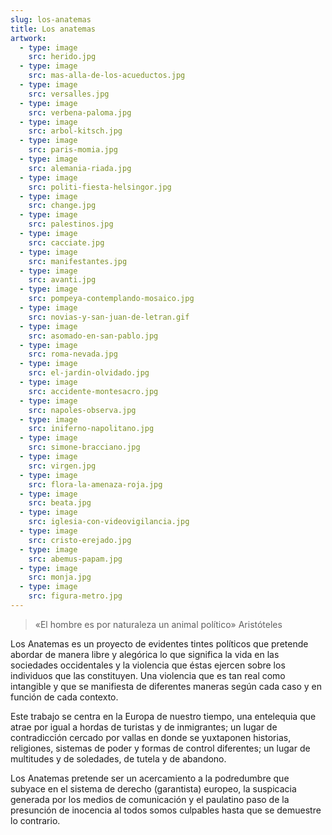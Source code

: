 ```yaml
---
slug: los-anatemas
title: Los anatemas
artwork:
  - type: image
    src: herido.jpg
  - type: image
    src: mas-alla-de-los-acueductos.jpg
  - type: image
    src: versalles.jpg
  - type: image
    src: verbena-paloma.jpg
  - type: image
    src: arbol-kitsch.jpg
  - type: image
    src: paris-momia.jpg
  - type: image
    src: alemania-riada.jpg
  - type: image
    src: politi-fiesta-helsingor.jpg
  - type: image
    src: change.jpg
  - type: image
    src: palestinos.jpg
  - type: image
    src: cacciate.jpg
  - type: image
    src: manifestantes.jpg
  - type: image
    src: avanti.jpg
  - type: image
    src: pompeya-contemplando-mosaico.jpg
  - type: image
    src: novias-y-san-juan-de-letran.gif
  - type: image
    src: asomado-en-san-pablo.jpg
  - type: image
    src: roma-nevada.jpg
  - type: image
    src: el-jardin-olvidado.jpg
  - type: image
    src: accidente-montesacro.jpg
  - type: image
    src: napoles-observa.jpg
  - type: image
    src: iniferno-napolitano.jpg
  - type: image
    src: simone-bracciano.jpg
  - type: image
    src: virgen.jpg
  - type: image
    src: flora-la-amenaza-roja.jpg
  - type: image
    src: beata.jpg
  - type: image
    src: iglesia-con-videovigilancia.jpg
  - type: image
    src: cristo-erejado.jpg
  - type: image
    src: abemus-papam.jpg
  - type: image
    src: monja.jpg
  - type: image
    src: figura-metro.jpg
---
```


> «El hombre es por naturaleza un animal político» Aristóteles

Los Anatemas es un proyecto de evidentes tintes políticos que pretende abordar
de manera libre y alegórica lo que significa la vida en las sociedades
occidentales y la violencia que éstas ejercen sobre los individuos que las
constituyen. Una violencia que es tan real como intangible y que se manifiesta
de diferentes maneras según cada caso y en función de cada contexto.

Este trabajo se centra en la Europa de nuestro tiempo, una entelequia que atrae
por igual a hordas de turistas y de inmigrantes; un lugar de contradicción
cercado por vallas en donde se yuxtaponen historias, religiones, sistemas de
poder y formas de control diferentes; un lugar de multitudes y de soledades, de
tutela y de abandono.

Los Anatemas pretende ser un acercamiento a la podredumbre que subyace en el
sistema de derecho (garantista) europeo, la suspicacia generada por los medios
de comunicación y el paulatino paso de la presunción de inocencia al todos somos
culpables hasta que se demuestre lo contrario.
